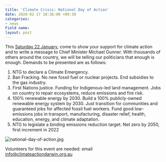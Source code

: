 ```yaml
---
title: 'Climate Crisis: National Day of Action'
date: 2020-02-17 10:36:00 +09:30
categories:
- news
Field name: 
layout: post
---
```


This [Saturday 22 January](https://www.facebook.com/events/142957683418108/), come to show your support for climate action and to write a message to Chief Minister Michael Gunner. With thousands of others around the country, we will be telling our politicians that enough is enough. Demands to be presented are as follows: 

1. NTG to declare a Climate Emergency.
2. Ban Fracking. No new fossil fuel or nuclear projects. End subsidies to the gas industry.
3. First Nations justice. Funding for Indigenous-led land management. Jobs on country to repair ecosystems, reduce emissions and fire risk.
4. 100% renewable energy by 2030. Build a 100% publicly-owned renewable energy system by 2030. Just transition for communities and guaranteed jobs for affected fossil fuel workers. Fund good low-emissions jobs in transport, manufacturing, disaster relief, health, education, energy, and climate adaptation.
5. NTG to legislate a binding emissions reduction target. Net zero by 2050, first increment in 2022

![national-day-of-action.jpg](/uploads/national-day-of-action.jpg)

Volunteers for this event are needed: email [info@climateactiondarwin.org.au](info@climateactiondarwin.org.au)